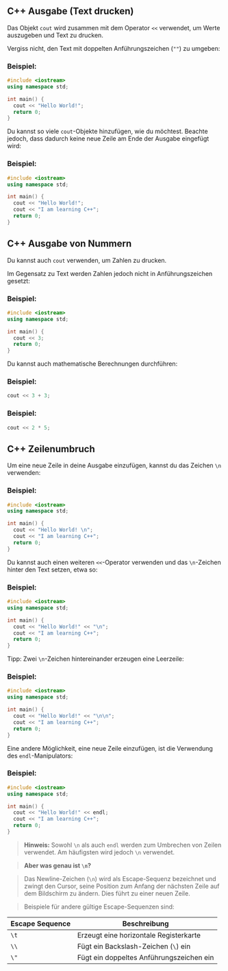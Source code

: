 ## C++ Ausgabe (Text drucken)

Das Objekt `cout` wird zusammen mit dem Operator `<<` verwendet, um Werte auszugeben und Text zu drucken.

Vergiss nicht, den Text mit doppelten Anführungszeichen (`""`) zu umgeben:

### Beispiel:

```c++
#include <iostream>
using namespace std;

int main() {
  cout << "Hello World!";
  return 0;
}
```

Du kannst so viele `cout`-Objekte hinzufügen, wie du möchtest. Beachte jedoch, dass dadurch keine neue Zeile am Ende der Ausgabe eingefügt wird:

### Beispiel:

```c++
#include <iostream>
using namespace std;

int main() {
  cout << "Hello World!";
  cout << "I am learning C++";
  return 0;
}
```

## C++ Ausgabe von Nummern

Du kannst auch `cout` verwenden, um Zahlen zu drucken.

Im Gegensatz zu Text werden Zahlen jedoch nicht in Anführungszeichen gesetzt:

### Beispiel:

```c++
#include <iostream>
using namespace std;

int main() {
  cout << 3;
  return 0;
}
```

Du kannst auch mathematische Berechnungen durchführen:

### Beispiel:

```c++
cout << 3 + 3;
```

### Beispiel:

```c++
cout << 2 * 5;
```

## C++ Zeilenumbruch

Um eine neue Zeile in deine Ausgabe einzufügen, kannst du das Zeichen `\n` verwenden:

### Beispiel:

```c++
#include <iostream>
using namespace std;

int main() {
  cout << "Hello World! \n";
  cout << "I am learning C++";
  return 0;
}
```

Du kannst auch einen weiteren `<<`-Operator verwenden und das `\n`-Zeichen hinter den Text setzen, etwa so:

### Beispiel:

```c++
#include <iostream>
using namespace std;

int main() {
  cout << "Hello World!" << "\n";
  cout << "I am learning C++";
  return 0;
}
```

Tipp: Zwei `\n`-Zeichen hintereinander erzeugen eine Leerzeile:

### Beispiel:

```c++
#include <iostream>
using namespace std;

int main() {
  cout << "Hello World!" << "\n\n";
  cout << "I am learning C++";
  return 0;
}
```

Eine andere Möglichkeit, eine neue Zeile einzufügen, ist die Verwendung des `endl`-Manipulators:

### Beispiel:

```c++
#include <iostream>
using namespace std;

int main() {
  cout << "Hello World!" << endl;
  cout << "I am learning C++";
  return 0;
}
```

>   **Hinweis:** Sowohl `\n` als auch `endl` werden zum Umbrechen von Zeilen verwendet. Am häufigsten wird jedoch `\n` verwendet.

>   **Aber was genau ist `\n`?**

>   Das Newline-Zeichen (`\n`) wird als Escape-Sequenz bezeichnet und zwingt den Cursor, seine Position zum Anfang der nächsten Zeile auf dem Bildschirm zu ändern. Dies führt zu einer neuen Zeile.

>   Beispiele für andere gültige Escape-Sequenzen sind:

| Escape Sequence | Beschreibung                     |
| --------------- | -------------------------------- |
| `\t`            | Erzeugt eine horizontale Registerkarte |
| `\\`            | Fügt ein Backslash-Zeichen (`\`) ein |
| `\"`            | Fügt ein doppeltes Anführungszeichen ein |
